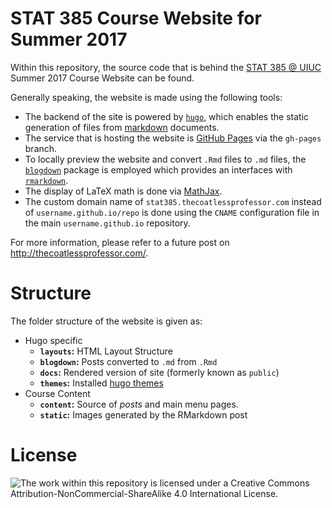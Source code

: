 # STAT 385 Course Website for Summer 2017

Within this repository, the source code that is behind the [STAT 385 @ UIUC](http://stat385.thecoatlessprofessor.com) Summer 2017 Course Website can be found.

Generally speaking, the website is made using the following tools:

- The backend of the site is powered by [`hugo`](https://gohugo.io/), which enables the static generation of files from [markdown](https://daringfireball.net/projects/markdown/) documents.
- The service that is hosting the website is [GitHub Pages](https://pages.github.com/) via the `gh-pages` branch. 
- To locally preview the website and convert `.Rmd` files to `.md` files, the [`blogdown`](https://github.com/rstudio/blogdown) package is employed which provides an interfaces with [`rmarkdown`](https://cran.r-project.org/web/packages/rmarkdown).
- The display of LaTeX math is done via [MathJax](https://www.mathjax.org/).
- The custom domain name of `stat385.thecoatlessprofessor.com` instead of `username.github.io/repo` is done using the `CNAME` configuration file in the main `username.github.io` repository.

For more information, please refer to a future post on <http://thecoatlessprofessor.com/>.

# Structure

The folder structure of the website is given as:

- Hugo specific
    - **`layouts`:** HTML Layout Structure
    - **`blogdown`:** Posts converted to `.md` from `.Rmd`
    - **`docs`:** Rendered version of site (formerly known as `public`)
    - **`themes`:** Installed [hugo themes](http://themes.gohugo.io/)
- Course Content
    - **`content`:** Source of _posts_ and main menu pages.
    - **`static`:** Images generated by the RMarkdown post

# License

![The work within this repository is licensed under a [Creative Commons Attribution-NonCommercial-ShareAlike 4.0 International License](http://creativecommons.org/licenses/by-nc-sa/4.0/).](assets/images/cc.png)
